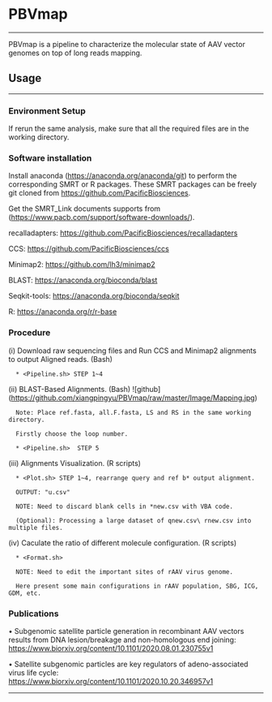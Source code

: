 # PBVmap
---
PBVmap is a pipeline to characterize the molecular state of AAV vector genomes on top of long reads mapping.

## Usage
---
### Environment Setup
  
If rerun the same analysis, make sure that all the required files are in the working directory. 
  
### Software installation

Install anaconda (https://anaconda.org/anaconda/git) to perform the corresponding SMRT or R packages.  These SMRT packages can be freely git cloned from       https://github.com/PacificBiosciences.  
  
Get the SMRT_Link documents supports from (https://www.pacb.com/support/software-downloads/).
  
recalladapters: https://github.com/PacificBiosciences/recalladapters
  
CCS: https://github.com/PacificBiosciences/ccs 
  
Minimap2: https://github.com/lh3/minimap2
  
BLAST: https://anaconda.org/bioconda/blast
  
Seqkit-tools: https://anaconda.org/bioconda/seqkit
  
R: https://anaconda.org/r/r-base

  
### Procedure

(i) Download raw sequencing files and Run CCS and Minimap2 alignments to output Aligned reads. (Bash)
  
      * <Pipeline.sh> STEP 1~4

(ii) BLAST-Based Alignments. (Bash)
      ![github]
      (https://github.com/xiangpingyu/PBVmap/raw/master/Image/Mapping.jpg)
  
      Note: Place ref.fasta, all.F.fasta, LS and RS in the same working directory.
  
      Firstly choose the loop number.
  
      * <Pipeline.sh>  STEP 5
      
(iii) Alignments Visualization. (R scripts)
  
      * <Plot.sh> STEP 1~4, rearrange query and ref b* output alignment. 
      
      OUTPUT: "u.csv"
      
      NOTE: Need to discard blank cells in *new.csv with VBA code.
      
      (Optional): Processing a large dataset of qnew.csv\ rnew.csv into multiple files.

(iv) Caculate the ratio of different molecule configuration. (R scripts)
  
      * <Format.sh>
      
      NOTE: Need to edit the important sites of rAAV virus genome.
      
      Here present some main configurations in rAAV population, SBG, ICG, GDM, etc.





### Publications

  • Subgenomic satellite particle generation in recombinant AAV vectors results from DNA lesion/breakage and non-homologous end joining:                    https://www.biorxiv.org/content/10.1101/2020.08.01.230755v1

  • Satellite subgenomic particles are key regulators of adeno-associated virus life cycle:
  https://www.biorxiv.org/content/10.1101/2020.10.20.346957v1

---

